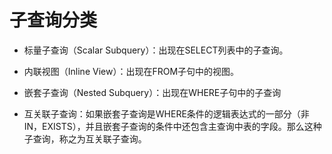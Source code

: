 # 子查询分类

* 标量子查询（Scalar Subquery）：出现在SELECT列表中的子查询。

* 内联视图（Inline View）：出现在FROM子句中的视图。

* 嵌套子查询（Nested Subquery）：出现在WHERE子句中的子查询

* 互关联子查询：如果嵌套子查询是WHERE条件的逻辑表达式的一部分（非IN，EXISTS），并且嵌套子查询的条件中还包含主查询中表的字段。那么这种子查询，称之为互关联子查询。



